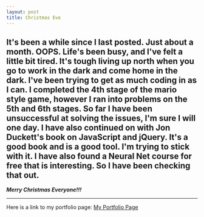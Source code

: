 ```yaml
---
layout: post
title: Christmas Eve 
---
```


It's been a while since I last posted. Just about a month. **OOPS**.  Life's been busy, and I've felt a little bit tired. It's tough living up north when you go to work in the dark and come home in the dark.  I've been trying to get as much coding in as I can. I completed the 4th stage of the mario style game, however I ran into problems on the 5th and 6th stages. So far I have been unsuccessful at solving the issues, I'm sure I will one day. I have also continued on with Jon Duckett's book on JavaScript and jQuery. It's a good book and is a good tool. I'm trying to stick with it.  I have also found a Neural Net course for free that is interesting. So I have been checking that out. 
---

***Merry Christmas Everyone!!!***

 


---

Here is a link to my portfolio page:
[My Portfolio Page](https://dragon8029.github.io/Portfolio/)






